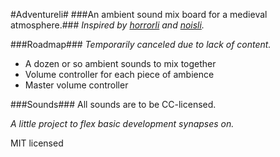 #Adventureli#
###An ambient sound mix board for a medieval atmosphere.###
*Inspired by [horrorli](https://github.com/fpshu/horrorli) and [noisli](http://www.noisli.com/).*

###Roadmap###
*Temporarily canceled due to lack of content.*
* A dozen or so ambient sounds to mix together
* Volume controller for each piece of ambience
* Master volume controller

###Sounds###
All sounds are to be CC-licensed.



*A little project to flex basic development synapses on.*

MIT licensed

